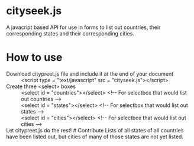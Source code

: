 # cityseek.js
A javacript based API for use in forms to list out countries, their corresponding states and their corresponding cities.
# How to use
<dl>
<dt>Download citypreet.js file and include it at the end of your document<br>
<dd>&lt;script type = "text/javascript" src = "cityseek.js"&gt;&lt;/script&gt;
<dt>Create three &lt;select&gt; boxes
<dd>&lt;select id = "countries"&gt;&lt;/select&gt; &lt;!-- For selectbox that would list out countries --&gt;
<dd>&lt;select id = "states"&gt;&lt;/select&gt; &lt;!-- For selectbox that would list out states --&gt;
<dd>&lt;select id = "cities"&gt;&lt;/select&gt; &lt;!-- For selectbox that would list out cities --&gt;
<dt>Let citypreet.js do the rest!
# Contribute
Lists of all states of all countries have been listed out, but cities of many of those states are not yet listed.
 
